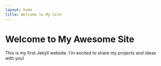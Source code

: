 ```yaml
---
layout: home
title: Welcome to My Site
---
```


# Welcome to My Awesome Site

This is my first Jekyll website. I'm excited to share my projects and ideas with you!
